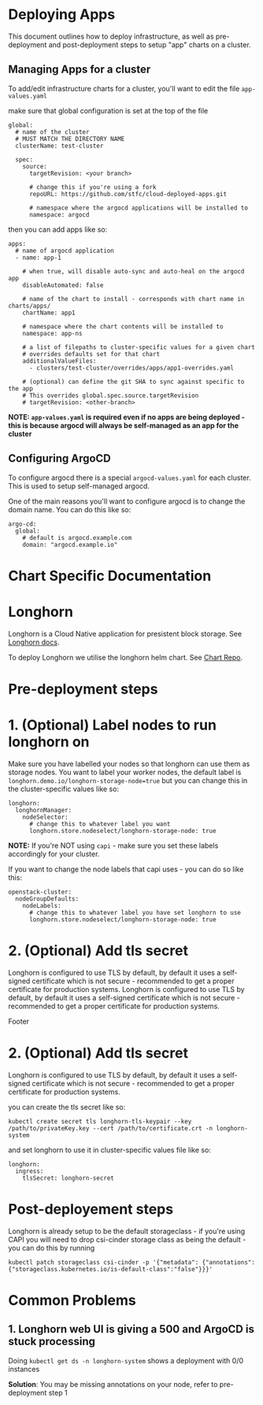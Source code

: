 # Deploying Apps

This document outlines how to deploy infrastructure, as well as pre-deployment and post-deployment steps to setup "app" charts on a cluster.

## Managing Apps for a cluster

To add/edit infrastructure charts for a cluster, you'll want to edit the file `app-values.yaml` 

make sure that global configuration is set at the top of the file

```
global:
  # name of the cluster 
  # MUST MATCH THE DIRECTORY NAME
  clusterName: test-cluster

  spec:
    source:
      targetRevision: <your branch>

      # change this if you're using a fork
      repoURL: https://github.com/stfc/cloud-deployed-apps.git 

      # namespace where the argocd applications will be installed to 
      namespace: argocd

```

then you can add apps like so:

```
apps:
  # name of argocd application
  - name: app-1

    # when true, will disable auto-sync and auto-heal on the argocd app
    disableAutomated: false

    # name of the chart to install - corresponds with chart name in charts/apps/
    chartName: app1

    # namespace where the chart contents will be installed to
    namespace: app-ns

    # a list of filepaths to cluster-specific values for a given chart
    # overrides defaults set for that chart
    additionalValueFiles: 
      - clusters/test-cluster/overrides/apps/app1-overrides.yaml

    # (optional) can define the git SHA to sync against specific to the app
    # This overrides global.spec.source.targetRevision
    # targetRevision: <other-branch>
```

**NOTE: `app-values.yaml` is required even if no apps are being deployed - this is because argocd will always be self-managed as an app for the cluster**

## Configuring ArgoCD

To configure argocd there is a special `argocd-values.yaml` for each cluster. 
This is used to setup self-managed argocd. 

One of the main reasons you'll want to configure argocd is to change the domain name. You can do this like so:

```
argo-cd:
  global: 
    # default is argocd.example.com
    domain: "argocd.example.io" 
```

# Chart Specific Documentation

# Longhorn

Longhorn is a Cloud Native application for presistent block storage.  See [Longhorn docs](https://longhorn.io/docs/latest/).

To deploy Longhorn we utilise the longhorn helm chart. See [Chart Repo](https://github.com/longhorn/longhorn/tree/master/chart).

# Pre-deployment steps

# 1. (Optional) Label nodes to run longhorn on

Make sure you have labelled your nodes so that longhorn can use them as storage nodes. You want to label your worker nodes, the default label is `longhorn.demo.io/longhorn-storage-node=true` but you can change this in the cluster-specific values like so:	

```	
longhorn:	
  longhornManager:	
    nodeSelector: 	
      # change this to whatever label you want	
      longhorn.store.nodeselect/longhorn-storage-node: true	
```	

**NOTE:** If you're NOT using `capi` - make sure you set these labels accordingly for your cluster. 	

If you want to change the node labels that capi uses - you can do so like this: 

```	
openstack-cluster:	
  nodeGroupDefaults:	
    nodeLabels:	
      # change this to whatever label you have set longhorn to use	
      longhorn.store.nodeselect/longhorn-storage-node: true
```	

# 2. (Optional) Add tls secret 	


Longhorn is configured to use TLS by default, by default it uses a self-signed certificate which is not secure - recommended to get a proper certificate for production systems.	Longhorn is configured to use TLS by default, by default it uses a self-signed certificate which is not secure - recommended to get a proper certificate for production systems.


Footer


# 2. (Optional) Add tls secret 

Longhorn is configured to use TLS by default, by default it uses a self-signed certificate which is not secure - recommended to get a proper certificate for production systems.

you can create the tls secret like so:

```
kubectl create secret tls longhorn-tls-keypair --key /path/to/privateKey.key --cert /path/to/certificate.crt -n longhorn-system
```

and set longhorn to use it in cluster-specific values file like so:
```
longhorn:
  ingress:
    tlsSecret: longhorn-secret
```


# Post-deployement steps

Longhorn is already setup to be the default storageclass - if you're using CAPI you will need to drop csi-cinder storage class as being the default - you can do this by running

```
kubectl patch storageclass csi-cinder -p '{"metadata": {"annotations":{"storageclass.kubernetes.io/is-default-class":"false"}}}'
```

# Common Problems 

## 1. Longhorn web UI is giving a 500 and ArgoCD is stuck processing

Doing `kubectl get ds -n longhorn-system` shows a deployment with 0/0 instances

**Solution**:  You may be missing annotations on your node, refer to pre-deployment step 1
